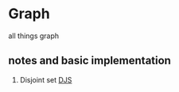 # Graph
all things graph

## notes and basic implementation

1. Disjoint set [DJS](disjoint-set.md)
